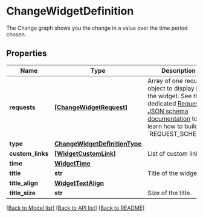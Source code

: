 # ChangeWidgetDefinition

The Change graph shows you the change in a value over the time period chosen.

## Properties
Name | Type | Description | Notes
------------ | ------------- | ------------- | -------------
**requests** | [**[ChangeWidgetRequest]**](ChangeWidgetRequest.md) | Array of one request object to display in the widget.  See the dedicated [Request JSON schema documentation](https://docs.datadoghq.com/dashboards/graphing_json/request_json)  to learn how to build the &#x60;REQUEST_SCHEMA&#x60;. | 
**type** | [**ChangeWidgetDefinitionType**](ChangeWidgetDefinitionType.md) |  | 
**custom_links** | [**[WidgetCustomLink]**](WidgetCustomLink.md) | List of custom links. | [optional] 
**time** | [**WidgetTime**](WidgetTime.md) |  | [optional] 
**title** | **str** | Title of the widget. | [optional] 
**title_align** | [**WidgetTextAlign**](WidgetTextAlign.md) |  | [optional] 
**title_size** | **str** | Size of the title. | [optional] 

[[Back to Model list]](README.md#documentation-for-models) [[Back to API list]](README.md#documentation-for-api-endpoints) [[Back to README]](README.md)


